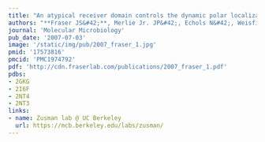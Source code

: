 ```yaml
---
title: "An atypical receiver domain controls the dynamic polar localization of the Myxococcus xanthus social motility protein FrzS"
authors: "**Fraser JS&#42;**, Merlie Jr. JP&#42;, Echols N&#42;, Weisfield SR, Mignot T, Wemmer DE, Zusman D, Alber T."
journal: 'Molecular Microbiology'
pub_date: '2007-07-03'
image: '/static/img/pub/2007_fraser_1.jpg'
pmid: '17573816'
pmcid: 'PMC1974792'
pdf: 'http://cdn.fraserlab.com/publications/2007_fraser_1.pdf'
pdbs:
- 2GKG
- 2I6F
- 2NT4
- 2NT3
links:
- name: Zusman lab @ UC Berkeley
  url: https://mcb.berkeley.edu/labs/zusman/
---
```

